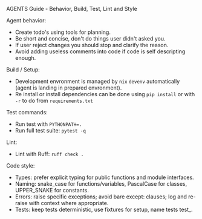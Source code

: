 AGENTS Guide - Behavior, Build, Test, Lint and Style

Agent behavior:
- Create todo's using tools for planning.
- Be short and concise, don't do things user didn't asked you.
- If user reject changes you should stop and clarify the reason.
- Avoid adding useless comments into code if code is self descripting enough.

Build / Setup:
- Development envronment is managed by `nix` `devenv` automatically (agent is landing in prepared envronment).
- Re install or install dependencies can be done using `pip install` or with `-r` to do from `requirements.txt`

Test commands:
- Run test with `PYTHONPATH=.`
- Run full test suite: `pytest -q`

Lint:
- Lint with Ruff: `ruff check .`

Code style:
- Types: prefer explicit typing for public functions and module interfaces.
- Naming: snake_case for functions/variables, PascalCase for classes, UPPER_SNAKE for constants.
- Errors: raise specific exceptions; avoid bare except: clauses; log and re-raise with context where appropriate.
- Tests: keep tests deterministic, use fixtures for setup, name tests test_<behavior>.

